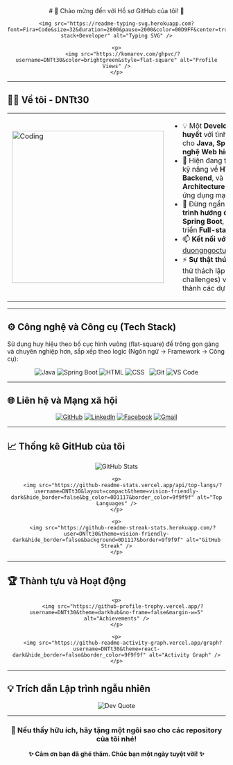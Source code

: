 <div align="center">
    # 👋 Chào mừng đến với Hồ sơ GitHub của tôi! 🚀
    
    <img src="https://readme-typing-svg.herokuapp.com?font=Fira+Code&size=32&duration=2800&pause=2000&color=00D9FF&center=true&vCenter=true&width=600&lines=Hi+there!+I'm+DNTt30;Welcome+to+my+GitHub!;Aspiring+Full-stack+Developer" alt="Typing SVG" />
    
    <p>
        <img src="https://komarev.com/ghpvc/?username=DNTt30&color=brightgreen&style=flat-square" alt="Profile Views" />
    </p>
</div>

---

## 👨‍💻 Về tôi - DNTt30

| | |
| :--- | :--- |
| <img align="right" alt="Coding" width="350" src="https://raw.githubusercontent.com/abhisheknaiidu/abhisheknaiidu/master/code.gif"> | <ul><li>💡 Một **Developer đầy nhiệt huyết** với tình yêu đặc biệt dành cho **Java, Spring Boot**, và **công nghệ Web hiện đại**.</li><li>🌱 Hiện đang tập trung nâng cao kỹ năng về **HTML, CSS, tích hợp Backend**, và nghiên cứu **Clean Architecture** để xây dựng các ứng dụng mạnh mẽ.</li><li>💬 Đừng ngần ngại hỏi tôi về **Lập trình hướng đối tượng (OOP), Spring Boot**, hoặc lộ trình phát triển **Full-stack Web**.</li><li>📫 **Kết nối với tôi:** [duongngoctund2004@gmail.com](mailto:duongngoctund2004@gmail.com)</li><li>⚡ **Sự thật thú vị:** Tôi thích giải các thử thách lập trình (coding challenges) và biến ý tưởng thành các dự án thực tế, thú vị!</li></ul> |

---

## ⚙️ Công nghệ và Công cụ (Tech Stack)

Sử dụng huy hiệu theo bố cục hình vuông (flat-square) để trông gọn gàng và chuyên nghiệp hơn, sắp xếp theo logic (Ngôn ngữ -> Framework -> Công cụ):

<div align="center">

![Java](https://img.shields.io/badge/Java-ED8B00?style=flat-square&logo=openjdk&logoColor=white)
![Spring Boot](https://img.shields.io/badge/Spring_Boot-6DB33F?style=flat-square&logo=spring-boot&logoColor=white)
![HTML](https://img.shields.io/badge/HTML5-E34F26?style=flat-square&logo=html5&logoColor=white)
![CSS](https://img.shields.io/badge/CSS3-1572B6?style=flat-square&logo=css3&logoColor=white)
&nbsp;
![Git](https://img.shields.io/badge/Git-F05032?style=flat-square&logo=git&logoColor=white)
![VS Code](https://img.shields.io/badge/VS_Code-007ACC?style=flat-square&logo=visual-studio-code&logoColor=white)

</div>

---

## 🌐 Liên hệ và Mạng xã hội

<div align="center">

[![GitHub](https://img.shields.io/badge/GitHub-DNTt30-181717?style=flat-square&logo=github)](https://github.com/DNTt30)
[![LinkedIn](https://img.shields.io/badge/LinkedIn-Connect-0077B5?style=flat-square&logo=linkedin)](https://linkedin.com)
[![Facebook](https://img.shields.io/badge/Facebook-Follow-1877F2?style=flat-square&logo=facebook)](https://byvn.net/XW6g)
[![Gmail](https://img.shields.io/badge/Gmail-Contact_Me-D14836?style=flat-square&logo=gmail&logoColor=white)](mailto:duongngoctund2004@gmail.com)

</div>

---

## 📈 Thống kê GitHub của tôi

<div align="center">
    <p>
        <img src="https://github-readme-stats.vercel.app/api?username=DNTt30&show_icons=true&theme=default&hide_border=false&bg_color=ffffff00&border_color=9f9f9f" alt="GitHub Stats" />
    </p>
    
    <p>
        <img src="https://github-readme-stats.vercel.app/api/top-langs/?username=DNTt30&layout=compact&theme=vision-friendly-dark&hide_border=false&bg_color=0D1117&border_color=9f9f9f" alt="Top Languages" />
    </p>

    <p>
        <img src="https://github-readme-streak-stats.herokuapp.com/?user=DNTt30&theme=vision-friendly-dark&hide_border=false&background=0D1117&border=9f9f9f" alt="GitHub Streak" />
    </p>
</div>

---

## 🏆 Thành tựu và Hoạt động

<div align="center">
    
    <p>
        <img src="https://github-profile-trophy.vercel.app/?username=DNTt30&theme=darkhub&no-frame=false&margin-w=5" alt="Achievements" />
    </p>
    
    <p>
        <img src="https://github-readme-activity-graph.vercel.app/graph?username=DNTt30&theme=react-dark&hide_border=false&border_color=9f9f9f" alt="Activity Graph" />
    </p>

</div>

---

## 💡 Trích dẫn Lập trình ngẫu nhiên

<div align="center">

![Dev Quote](https://quotes-github-readme.vercel.app/api?type=horizontal&theme=radical)

</div>

---

<div align="center">

### 💖 Nếu thấy hữu ích, hãy tặng một ngôi sao cho các repository của tôi nhé!

**✨ Cảm ơn bạn đã ghé thăm. Chúc bạn một ngày tuyệt vời! ✨**

</div>
